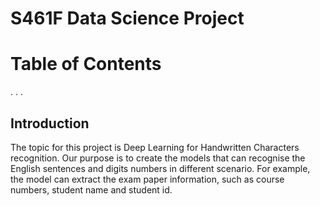 # S461F Data Science Project
# Table of Contents
.
.
.
## Introduction
The topic for this project is Deep Learning for Handwritten Characters recognition. Our purpose is to create the models that can recognise the English sentences and digits numbers in different scenario.
For example, the model can extract the exam paper information, such as course numbers, student name and student id.


